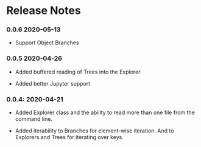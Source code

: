 # Release Notes

### 0.0.6 2020-05-13

* Support Object Branches

### 0.0.5 2020-04-26

* Added buffered reading of Trees into the Explorer

* Added better Jupyter support

### 0.0.4: 2020-04-21

* Added Explorer class and the ability to read more than one file from the command line.

* Added iterability to Branches for element-wise iteration. And to Explorers and Trees for iterating over keys.
